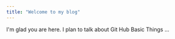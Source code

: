 ```yaml
---
title: "Welcome to my blog"
---
```


I'm glad you are here. I plan to talk about Git Hub Basic Things ...
